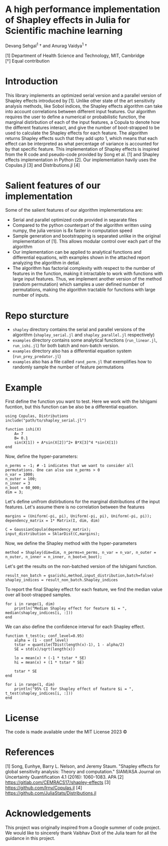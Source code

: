 # A high performance implementation of Shapley effects in Julia for Scientific machine learning

Devang Sehgal<sup>1</sup> &dagger; and Anurag Vaidya<sup>1</sup> &dagger;

[1] Department of Health Science and Technology, MIT, Cambridge  
[&dagger;] Equal contribution 

# Introduction

This library implements an optimized serial version and a parallel version of Shapley effects introduced by [1]. Unlike other state of the art sensitivity analysis methods, like Sobol indices, the Shapley effects algorithm can take into account correlations between different input features. Our algorithm requires the user to define a numerical or probabilistic function, the marginal distirbution of each of the input features, a Copula to denote how the different features interact, and give the number of boot-strapped to be used to calculate the Shapley effects for each feature. The algorithm returns Shapley effects such that they add upto 1, which means that each effect can be interpreted as what percentage of variance is accounted for by that specific feature. This implementation of Shapley effects is inspired from the R code and pseudo-code provided by Song et al. [1] and Shapley effects implementation in Python [2]. Our implementation havily uses the Copulas.jl [3] and Distributions.jl [4]

# Salient features of our implementation
Some of the salient features of our algorithm implementationa are: 
- Serial and parallel optimized code provided in separate files 
- Compared to the python counterpart of the algorithm written using numpy, the julia version is 8x faster in computation speed
- Sample generation and bootstrapping is separated unlike in the original implementation of [1]. This allows modular control over each part of the algorithm 
- Our implementation can be applied to analytical functions and differential equations, with examples shown in the attached report analyzing the algorithm in detial.
- The algorithm has factorial complexity with respect to the number of features in the function, making it intractable to work with functions with large input features. Thus, we implement another version of the method (random permutation) which samples a user defined number of permutations, making the algorithm tractable for functions with large number of inputs.

# Repo sturcture
- `shapley` directory contains the serial and parallel versions of the algorithm (`shapley_serial.jl` and `shapley_parallel.jl` respectively)
- `examples` directory contains some analytical functions (`run_linear.jl`, `run_ishi.jl`) for both batch and non-batch version. 
- `examples` directory also has a differential equation system (`run_prey_predator.jl`) 
- `examples` also has a file called `rand_perm.jl` that exemplifies how to randomly sample the number of feature permutations 

# Example

First define the function you want to test. Here we work with the Ishigami fucntion, but this function can be also be a differential equation. 

```
using Copulas, Distributions
include("path/to/shapley_serial.jl")

function ishi(X)
    A= 7
    B= 0.1
    sin(X[1]) + A*sin(X[2])^2+ B*X[3]^4 *sin(X[1])
end
```

Now, define the hyper-parameters:
```
n_perms = -1; # -1 indicates that we want to consider all permutations. One can also use n_perms > 0
n_var = 1000;
n_outer = 100;
n_inner = 3
n_boot = 60_000;
dim = 3;
```

Let's define unifrom distirbutions for the marginal distributions of the input features. Let's assume there is no correlation between the features
```
margins = (Uniform(-pi, pi), Uniform(-pi, pi), Uniform(-pi, pi));
dependency_matrix = 1* Matrix(I, dim, dim)

C = GaussianCopula(dependency_matrix);
input_distribution = SklarDist(C,margins);
```

Now, we define the Shapley method with the hyper-parameters

```
method = Shapley(dim=dim, n_perms=n_perms, n_var = n_var, n_outer = n_outer, n_inner = n_inner, n_boot=n_boot);
```

Let's get the results on the non-batched version of the Ishigami function.
```
result_non_batch = gsa(ishi,method,input_distribution,batch=false)
shapley_indices = result_non_batch.Shapley_indices
```

To report the final Shapley effect for each feature, we find the median value over all boot-strapped samples.
```
for i in range(1, dim)
    println("Median Shapley effect for feature $i = ", median(shapley_indices[i, :]))
end
```

We can also define the confidence interval for each Shapley effect.
```
function t_test(x; conf_level=0.95)
    alpha = (1 - conf_level)
    tstar = quantile(TDist(length(x)-1), 1 - alpha/2)
    SE = std(x)/sqrt(length(x))

    lo = mean(x) + (-1 * tstar * SE)
    hi = mean(x) + (1 * tstar * SE)

    tstar * SE
end

for i in range(1, dim)
    println("95% CI for Shapley effect of feature $i = ", t_test(shapley_indices[i, :]))
end

```

# License 
The code is made available under the MIT License 2023 &copy;

# References
[1] Song, Eunhye, Barry L. Nelson, and Jeremy Staum. "Shapley effects for global sensitivity analysis: Theory and computation." SIAM/ASA Journal on Uncertainty Quantification 4.1 (2016): 1060-1083.
APA	
[2] https://gitlab.com/CEMRACS17/shapley-effects
[3] https://github.com/lrnv/Copulas.jl
[4] https://github.com/JuliaStats/Distributions.jl

# Acknowledgements 
This project was originally inspired from a Google summer of code project. We would like to sincerely thank Vaibhav Dixit of the Julia team for all the guidance in this project. 
